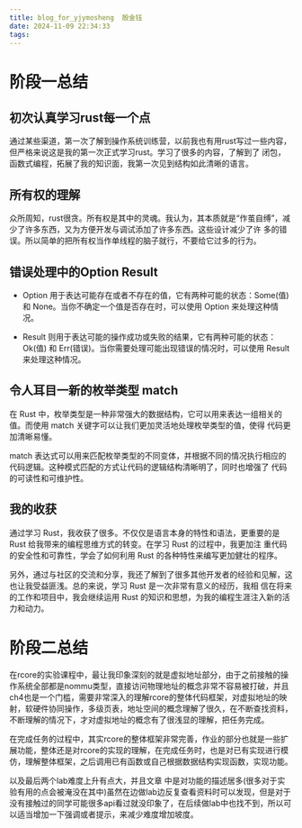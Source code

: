```yaml
---
title: blog_for_yjymosheng  殷金钰
date: 2024-11-09 22:34:33
tags:
---
```


# 阶段一总结

## 初次认真学习rust每一个点 ##

通过某些渠道，第一次了解到操作系统训练营，以前我也有用rust写过一些内容，但严格来说这是我的第一次正式学习rust。学习了很多的内容，了解到了
闭包，函数式编程，拓展了我的知识面，我第一次见到结构如此清晰的语言。

## 所有权的理解 ##

众所周知，rust很贪。所有权是其中的灵魂。我认为，其本质就是“作茧自缚”，减少了许多东西，又为方便开发与调试添加了许多东西。这些设计减少了许
多的错误。所以简单的把所有权当作单线程的脑子就行，不要给它过多的行为。

## 错误处理中的Option Result ##


- Option 用于表达可能存在或者不存在的值，它有两种可能的状态：Some(值) 和 None。当你不确定一个值是否存在时，可以使用 Option 来处理这种情
况。

- Result 则用于表达可能的操作成功或失败的结果，它有两种可能的状态：Ok(值) 和 Err(错误)。当你需要处理可能出现错误的情况时，可以使用 Result 来处理这种情况。

## 令人耳目一新的枚举类型 match ##

在 Rust 中，枚举类型是一种非常强大的数据结构，它可以用来表达一组相关的值。而使用 match 关键字可以让我们更加灵活地处理枚举类型的值，使得
代码更加清晰易懂。

match 表达式可以用来匹配枚举类型的不同变体，并根据不同的情况执行相应的代码逻辑。这种模式匹配的方式让代码的逻辑结构清晰明了，同时也增强了
代码的可读性和可维护性。

## 我的收获 ##

通过学习 Rust，我收获了很多。不仅仅是语言本身的特性和语法，更重要的是 Rust 给我带来的编程思维方式的转变。在学习 Rust 的过程中，我更加注
重代码的安全性和可靠性，学会了如何利用 Rust 的各种特性来编写更加健壮的程序。

另外，通过与社区的交流和分享，我还了解到了很多其他开发者的经验和见解，这也让我受益匪浅。总的来说，学习 Rust 是一次非常有意义的经历，我相
信在将来的工作和项目中，我会继续运用 Rust 的知识和思想，为我的编程生涯注入新的活力和动力。



# 阶段二总结

在rcore的实验课程中，最让我印象深刻的就是虚拟地址部分，由于之前接触的操作系统全部都是nommu类型，直接访问物理地址的概念非常不容易被打破，并且ch4也是一个门槛，需要非常深入的理解rcore的整体代码框架，对虚拟地址的映射，软硬件协同操作，多级页表，地址空间的概念理解了很久，在不断查找资料，不断理解的情况下，才对虚拟地址的概念有了很浅显的理解，把任务完成。

在完成任务的过程中，其实rcore的整体框架非常完善，作业的部分也就是一些扩展功能，整体还是对rcore的实现的理解，在完成任务时，也是对已有实现进行模仿，理解整体框架，之后调用已有函数或自己根据数据结构实现函数，实现功能。

以及最后两个lab难度上升有点大，并且文章 中是对功能的描述居多(很多对于实验有用的点会被淹没在其中)虽然在边做lab边反复查看资料时可以发现，但是对于没有接触过的同学可能很多api看过就没印象了，在后续做lab中也找不到，所以可以适当增加一下强调或者提示，来减少难度增加坡度。